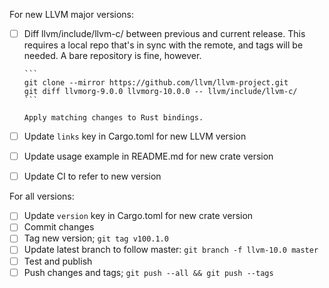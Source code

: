 For new LLVM major versions:

 * [ ] Diff llvm/include/llvm-c/ between previous and current release.
       This requires a local repo that's in sync with the remote, and tags
       will be needed. A bare repository is fine, however.

       ```
       git clone --mirror https://github.com/llvm/llvm-project.git
       git diff llvmorg-9.0.0 llvmorg-10.0.0 -- llvm/include/llvm-c/
       ```

       Apply matching changes to Rust bindings.
 * [ ] Update `links` key in Cargo.toml for new LLVM version
 * [ ] Update usage example in README.md for new crate version
 * [ ] Update CI to refer to new version

For all versions:

 * [ ] Update `version` key in Cargo.toml for new crate version
 * [ ] Commit changes
 * [ ] Tag new version; `git tag v100.1.0`
 * [ ] Update latest branch to follow master: `git branch -f llvm-10.0 master`
 * [ ] Test and publish
 * [ ] Push changes and tags; `git push --all && git push --tags`
